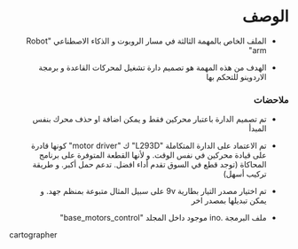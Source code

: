 <h1 dir="rtl"> الوصف </h1>

<div dir="rtl">

- الملف الخاص بالمهمة الثالثة في مسار الروبوت و الذكاء الاصطناعي  "Robot arm"

- الهدف من هذه المهمة هو تصميم دارة تشغيل لمحركات القاعدة و برمجة الاردوينو للتحكم بها


</div>

<h3 dir="rtl"> ملاحضات </h3>

<div dir="rtl">
  
- تم تصميم الدارة باعتبار محركين فقط و يمكن اضافة او حذف محرك بنفس المبدأ
- تم الاعتماد على الدارة المتكاملة "L293D" ك "motor driver" كونها قادرة على قيادة محركين في نفس الوقت. و لأنها القطعة المتوفرة على برنامج المحاكاة (توجد قطع في السوق تقدم أداء افضل. تدعم حمل أكبر. و طريقة تركيب أسهل)
- تم اختيار مصدر التيار بطارية 9v على سبيل المثال متبوعة بمنظم جهد. و يمكن تبديلها بمصدر اخر
- ملف البرمجة .ino موجود داخل المجلد "base_motors_control"
  
  </div>

cartographer
